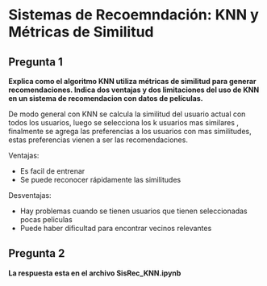 # Sistemas de Recoemndación: KNN y Métricas de Similitud
## Pregunta 1
**Explica como el algoritmo KNN utiliza métricas de similitud para generar recomendaciones. Indica dos ventajas y dos limitaciones del uso de KNN en un sistema de recomendacion con datos de películas.**

De modo general con KNN se calcula la similitud del usuario actual con todos los usuarios, luego se selecciona los k usuarios mas similares , finalmente se agrega las preferencias  a los usuarios con mas similitudes, estas preferencias vienen a ser las recomendaciones.

Ventajas:
- Es facil de entrenar
- Se puede reconocer rápidamente las similitudes

Desventajas:
- Hay problemas cuando se tienen usuarios que tienen seleccionadas pocas peliculas
- Puede haber dificultad para encontrar vecinos relevantes

## Pregunta 2
**La respuesta esta en el archivo SisRec_KNN.ipynb**

